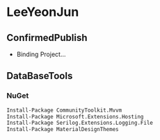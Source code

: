 # LeeYeonJun

## ConfirmedPublish
- Binding Project...

## DataBaseTools
### NuGet
```bash
Install-Package CommunityToolkit.Mvvm
Install-Package Microsoft.Extensions.Hosting
Install-Package Serilog.Extensions.Logging.File
Install-Package MaterialDesignThemes
```



